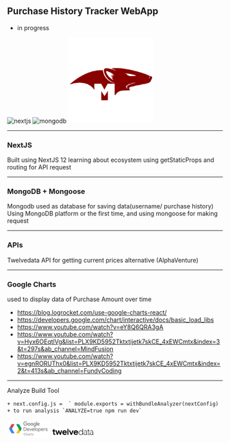 ## Purchase History Tracker WebApp
* in progress

<img src="https://github.com/ggboots/StockPurchase_WebApp/blob/main/public/nextjsIcon.png" alt="nextjs" style="width:200px;"/>
<img src="https://github.com/ggboots/StockPurchase_WebApp/blob/main/public/mongoDBicon.webp" alt="mongodb" style="width:200px;"/>
<img src="https://github.com/ggboots/Purchase-History-Tracker/blob/main/public/mongooseICON.png" alt="mongoose" style="width:200px;"/>

***
### NextJS
Built using NextJS 12
learning about ecosystem using getStaticProps and routing for API request

***
### MongoDB + Mongoose
Mongodb used as database for saving data(username/ purchase history)
Using MongoDB platform or the first time, and using mongoose for making request

***
### APIs
Twelvedata API for getting current prices 
alternative (AlphaVenture)

***

### Google Charts
used to display data of Purchase Amount over time
- https://blog.logrocket.com/use-google-charts-react/
- https://developers.google.com/chart/interactive/docs/basic_load_libs
- https://www.youtube.com/watch?v=eY8Q6QRA3gA
- https://www.youtube.com/watch?v=Hyx6OEqtlVg&list=PLX9KD5952Tktxtijetk7skCE_4xEWCmtx&index=3&t=297s&ab_channel=MindFusion
- https://www.youtube.com/watch?v=egnRORUThx0&list=PLX9KD5952Tktxtijetk7skCE_4xEWCmtx&index=2&t=413s&ab_channel=FundyCoding 

***
Analyze Build Tool
```
+ next.config.js =  ` module.exports = withBundleAnalyzer(nextConfig)
+ to run analysis `ANALYZE=true npm run dev`
```

<img src="https://github.com/ggboots/Purchase-History-Tracker/blob/main/public/googleChartIcon.png" alt="GoogleChart" style="width:100px;"/>
<img src="https://github.com/ggboots/Purchase-History-Tracker/blob/main/public/twelvedata.png" alt="TwelveData" style="width:100px;"/>
